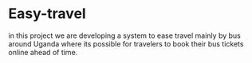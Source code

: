 # Easy-travel
in this project we are developing a system to ease travel mainly by bus around Uganda where its possible for travelers to book their bus tickets online ahead of time.
